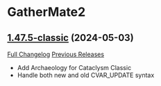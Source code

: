 # GatherMate2

## [1.47.5-classic](https://github.com/Nevcairiel/GatherMate2/tree/1.47.5-classic) (2024-05-03)
[Full Changelog](https://github.com/Nevcairiel/GatherMate2/compare/1.47.4-classic...1.47.5-classic) [Previous Releases](https://github.com/Nevcairiel/GatherMate2/releases)

- Add Archaeology for Cataclysm Classic  
- Handle both new and old CVAR\_UPDATE syntax  
